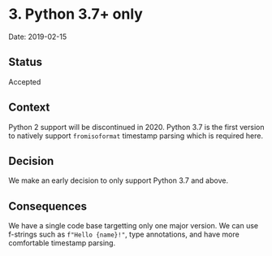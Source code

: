 # 3. Python 3.7+ only

Date: 2019-02-15

## Status

Accepted

## Context

Python 2 support will be discontinued in 2020. Python 3.7 is the first version
to natively support `fromisoformat` timestamp parsing which is required here.

## Decision

We make an early decision to only support Python 3.7 and above.

## Consequences

We have a single code base targetting only one major version. We can use
f-strings such as `f"Hello {name}!"`, type annotations, and have more comfortable
timestamp parsing.
